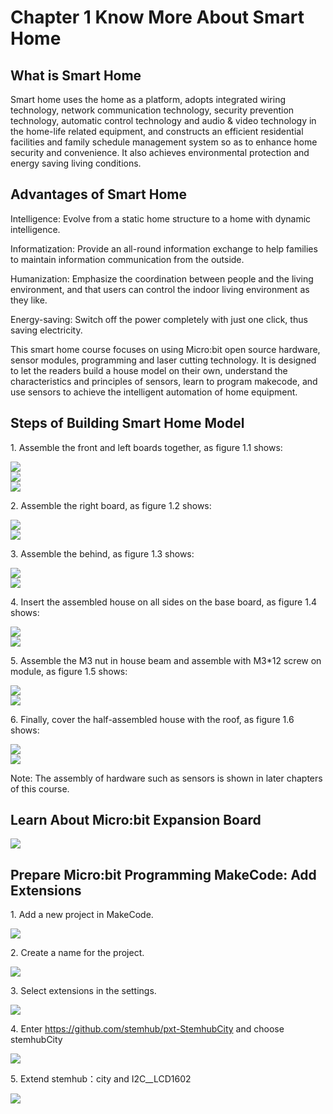 # Chapter 1 Know More About Smart Home


## What is Smart Home
<P>
Smart home uses the home as a platform, adopts integrated wiring technology, network communication technology, security prevention technology, automatic control technology and audio & video technology in the home-life related equipment, and constructs an efficient residential facilities and family schedule management system so as to enhance home security and convenience. It also achieves environmental protection and energy saving living conditions. 
<P>


## Advantages of Smart Home
<P>
Intelligence: Evolve from a static home structure to a home with dynamic intelligence. 
<P>
<P>
Informatization: Provide an all-round information exchange to help families to maintain information communication from the outside.
<P>
<P>
Humanization: Emphasize the coordination between people and the living environment, and that users can control the indoor living environment as they like.  
<P>
<P>
Energy-saving: Switch off the power completely with just one click, thus saving electricity. 
<P>
<P>
This smart home course focuses on using Micro:bit open source hardware, sensor modules, programming and laser cutting technology. It is designed to let the readers build a house model on their own, understand the characteristics and principles of sensors, learn to program makecode, and use sensors to achieve the intelligent automation of home equipment. 
<P>
  
## Steps of Building Smart Home Model
<P>
1. Assemble the front and left boards together, as figure 1.1 shows:
<P>
<P>

![](pic/1/1_1(1).jpg)<BR>
![](pic/1/1_1(2).jpg)<BR>
![](pic/1/1_1(3).jpg)<BR>
<P>
<P>
2. Assemble the right board, as figure 1.2 shows:
<P>
  
![](pic/1/1_2(1).jpg)<BR>
![](pic/1/1_2(2).jpg)<BR>  
<P>
3. Assemble the behind, as figure 1.3 shows:
<P>
  
![](pic/1/1_3(1).jpg)<BR>
![](pic/1/1_3(2).jpg)<BR>
<P>
4. Insert the assembled house on all sides on the base board, as figure 1.4 shows:
<P>
  
![](pic/1/1_4(1).jpg)<BR>
![](pic/1/1_4(2).jpg)<BR>
<P>
5. Assemble the M3 nut in house beam and assemble with M3*12 screw on module, as figure 1.5 shows:
<P>
  
![](pic/1/1_5(1).jpg)<BR>
![](pic/1/1_5(2).jpg)<BR>
<P>
6. Finally, cover the half-assembled house with the roof, as figure 1.6 shows: 
<P>
  
![](pic/1/1_6(1).jpg)<BR>
![](pic/1/1_6(2).jpg)<BR>
<P>
Note: The assembly of hardware such as sensors is shown in later chapters of this course.
<P>

## Learn About Micro:bit Expansion Board
  
![](pic/1/microbit.png)
  
## Prepare Micro:bit Programming MakeCode: Add Extensions
<P>
1.	Add a new project in MakeCode.<BR>
<P>
<P>

![](pic/1/microbit_11.png)<BR>
<P>
<P>
2.	Create a name for the project. <BR>
<P>
<P>
  
![](pic/1/microbit_21.png)<BR>
<P>
<P>
3.	Select extensions in the settings. <BR>
<P>
<P>
  
![](pic/1/microbit_31.png)<BR>
<P>
<P>
4.	Enter <a href="https://github.com/stemhub/pxt-StemhubCity">https://github.com/stemhub/pxt-StemhubCity</a> and choose stemhubCity
<P>
<P>
  
![](pic/1/microbit_41.png)<BR>
<P>
<P>
5.	Extend stemhub：city and I2C__LCD1602<BR>
<P>
<P>
  
![](pic/1/microbit_51.png)<BR>
<P>
